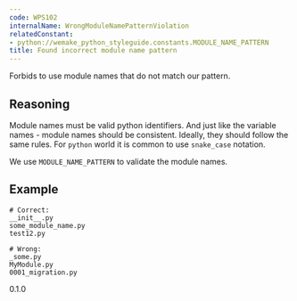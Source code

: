 ```yaml
---
code: WPS102
internalName: WrongModuleNamePatternViolation
relatedConstant:
- python://wemake_python_styleguide.constants.MODULE_NAME_PATTERN
title: Found incorrect module name pattern
---
```


Forbids to use module names that do not match our pattern.

## Reasoning
Module names must be valid python identifiers. And just like the
variable names - module names should be consistent. Ideally, they
should follow the same rules. For `python` world it is common to use
`snake_case` notation.

We use `MODULE_NAME_PATTERN` to
validate the module names.

## Example

    # Correct:
    __init__.py
    some_module_name.py
    test12.py
    
    # Wrong:
    _some.py
    MyModule.py
    0001_migration.py

<div class="versionadded">

0.1.0

</div>